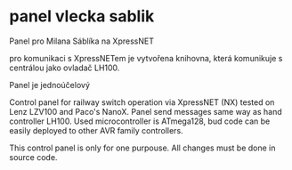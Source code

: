 # panel vlecka sablik

Panel pro Milana Sáblíka na XpressNET

pro komunikaci s XpressNETem je vytvořena knihovna, která komunikuje
s centrálou jako ovladač LH100.

Panel je jednoúčelový


Control panel for railway switch operation via XpressNET (NX)
tested on Lenz LZV100 and Paco's NanoX. Panel send messages same way as hand controller LH100.
Used microcontroller is ATmega128, bud code can be easily deployed to other AVR family controllers.

This control panel is only for one purpouse. All changes must be done in source code.